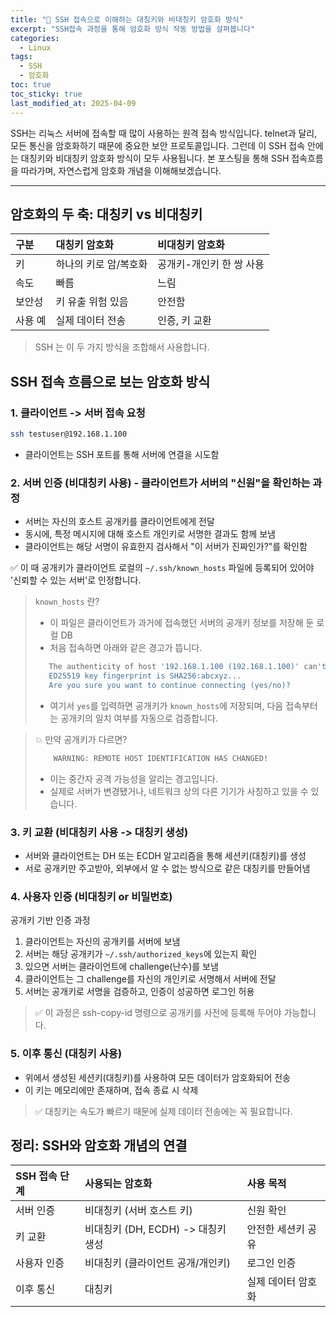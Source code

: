 ```yaml
---
title: "🔐 SSH 접속으로 이해하는 대칭키와 비대칭키 암호화 방식"
excerpt: "SSH접속 과정을 통해 암호화 방식 작동 방법을 살펴봅니다"
categories:
  - Linux
tags:
  - SSH
  - 암호화
toc: true
toc_sticky: true
last_modified_at: 2025-04-09
---
```


SSH는 리눅스 서버에 접속할 때 많이 사용하는 원격 접속 방식입니다. 
telnet과 달리, 모든 통신을 암호화하기 때문에 중요한 보안 프로토콜입니다. 
그런데 이 SSH 접속 안에는 대칭키와 비대칭키 암호화 방식이 모두 사용됩니다. 
본 포스팅을 통해 SSH 접속흐름을 따라가며, 자연스럽게 암호화 개념을 이해해보겠습니다.

---

## 암호화의 두 축: 대칭키 vs 비대칭키

| 구분   | 대칭키 암호화      | 비대칭키 암호화       |
|:-----|:-------------|:---------------|
| 키    | 하나의 키로 암/복호화 | 공개키-개인키 한 쌍 사용 |
| 속도   | 빠름           | 느림             |
| 보안성  | 키 유출 위험 있음   | 안전함            |
| 사용 예 | 실제 데이터 전송    | 인증, 키 교환       |

> SSH 는 이 두 가지 방식을 조합해서 사용합니다.

## SSH 접속 흐름으로 보는 암호화 방식

### 1. 클라이언트 -> 서버 접속 요청

```bash
ssh testuser@192.168.1.100
```
- 클라이언트는 SSH 포트를 통해 서버에 연결을 시도함

### 2. 서버 인증 (비대칭키 사용) - 클라이언트가 서버의 "신원"을 확인하는 과정

- 서버는 자신의 호스트 공개키를 클라이언트에게 전달
- 동시에, 특정 메시지에 대해 호스트 개인키로 서명한 결과도 함께 보냄
- 클라이언트는 해당 서명이 유효한지 검사해서 "이 서버가 진짜인가?"를 확인함

✅ 이 때 공개키가 클라이언트 로컬의 `~/.ssh/known_hosts` 파일에 등록되어 있어야 '신뢰할 수 있는 서버'로 인정합니다.

> `known_hosts` 란?
> - 이 파일은 클라이언트가 과거에 접속했던 서버의 공개키 정보를 저장해 둔 로컬 DB
> - 처음 접속하면 아래와 같은 경고가 뜹니다.
>```bash 
>    The authenticity of host '192.168.1.100 (192.168.1.100)' can't be established.
>    ED25519 key fingerprint is SHA256:abcxyz...
>    Are you sure you want to continue connecting (yes/no)?
>    ```
> - 여기서 `yes`를 입력하면 공개키가 `known_hosts`에 저장되며, 다음 접속부터는 공개키의 일치 여부를 자동으로 검증합니다.

> 💥 만약 공개키가 다르면?
> ```bash
>     WARNING: REMOTE HOST IDENTIFICATION HAS CHANGED!
> ```
> - 이는 중간자 공격 가능성을 알리는 경고입니다.
> - 실제로 서버가 변경됐거나, 네트워크 상의 다른 기기가 사칭하고 있을 수 있습니다.

### 3. 키 교환 (비대칭키 사용 -> 대칭키 생성)

- 서버와 클라이언트는 DH 또는 ECDH 알고리즘을 통해 세션키(대칭키)를 생성
- 서로 공개키만 주고받아, 외부에서 알 수 없는 방식으로 같은 대칭키를 만들어냄

### 4. 사용자 인증 (비대칭키 or 비밀번호)

공개키 기반 인증 과정
1. 클라이언트는 자신의 공개키를 서버에 보냄
2. 서버는 해당 공개키가 `~/.ssh/authorized_keys`에 있는지 확인
3. 있으면 서버는 클라이언트에 challenge(난수)를 보냄
4. 클라이언트는 그 challenge를 자신의 개인키로 서명해서 서버에 전달
5. 서버는 공개키로 서명을 검증하고, 인증이 성공하면 로그인 허용

> ✅ 이 과정은 ssh-copy-id 명령으로 공개키를 사전에 등록해 두어야 가능합니다.

### 5. 이후 통신 (대칭키 사용)

- 위에서 생성된 세션키(대칭키)를 사용하여 모든 데이터가 암호화되어 전송
- 이 키는 메모리에만 존재하며, 접속 종료 시 삭제

> ✅ 대칭키는 속도가 빠르기 때문에 실제 데이터 전송에는 꼭 필요합니다.

## 정리: SSH와 암호화 개념의 연결

| SSH 접속 단계 | 사용되는 암호화                  | 사용 목적      |
|:----------|:--------------------------|:-----------|
| 서버 인증     | 비대칭키 (서버 호스트 키)           | 신원 확인      |
| 키 교환      | 비대칭키 (DH, ECDH) -> 대칭키 생성 | 안전한 세션키 공유 |
| 사용자 인증    | 비대칭키 (클라이언트 공개/개인키)       | 로그인 인증     |
| 이후 통신     | 대칭키                       | 실제 데이터 암호화 |